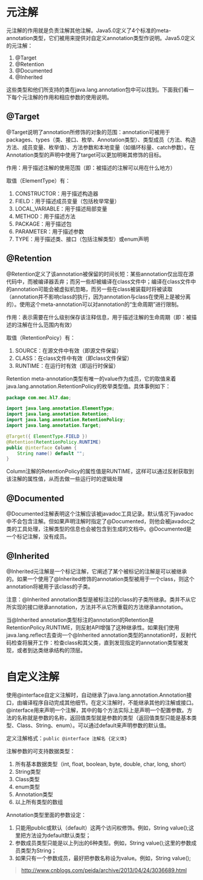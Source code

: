 # 元注解
元注解的作用就是负责注解其他注解。Java5.0定义了4个标准的meta-annotation类型，它们被用来提供对自定义annotation类型作说明。Java5.0定义的元注解：
1. @Target
2. @Retention
3. @Documented
4. @Inherited

这些类型和他们所支持的类在java.lang.annotation包中可以找到。下面我们看一下每个元注解的作用和相应参数的使用说明。

## @Target
@Target说明了annotation所修饰的对象的范围：annotation可被用于packages、types（类、接口、枚举、Annotation类型）、类型成员（方法、构造方法、成员变量、枚举值）、方法参数和本地变量（如循环标量、catch参数）。在Annotation类型的声明中使用了target可以更加明晰其修饰的目标。

作用：用于描述注解的使用范围（即：被描述的注解可以用在什么地方）

取值（ElementType）有：
1. CONSTRUCTOR：用于描述构造器
2. FIELD：用于描述成员变量（包括枚举常量）
3. LOCAL_VARIABLE：用于描述局部变量
4. METHOD：用于描述方法
5. PACKAGE：用于描述包
6. PARAMETER：用于描述参数
7. TYPE：用于描述类、接口（包括注解类型）或enum声明

## @Retention
@Retention定义了该annotation被保留的时间长短：某些annotation仅出现在源代码中，而被编译器丢弃；而另一些却被编译在class文件中；编译在class文件中的annotation可能会被虚拟机忽略，而另一些在class被装载时将被读取（annotation并不影响class的执行，因为annotation与class在使用上是被分离的）。使用这个meta-annotation可以对annotation的“生命周期”进行限制。

作用：表示需要在什么级别保存该注释信息，用于描述注解的生命周期（即：被描述的注解在什么范围内有效）

取值（RetentionPoicy）有：
1. SOURCE：在源文件中有效（即源文件保留）
2. CLASS：在class文件中有效（即class文件保留）
3. RUNTIME：在运行时有效（即运行时保留）

Retention meta-annotation类型有唯一的value作为成员，它的取值来着java.lang.annotation.RetentionPolicy的枚举类型值。具体事例如下：
```java
package com.mec.hl7.dao;

import java.lang.annotation.ElementType;
import java.lang.annotation.Retention;
import java.lang.annotation.RetentionPolicy;
import java.lang.annotation.Target;

@Target({ ElementType.FIELD })
@Retention(RetentionPolicy.RUNTIME)
public @interface Column {
    String name() default "";
}
```
Column注解的RetentionPolicy的属性值是RUNTIME，这样可以通过反射获取到该注解的属性值，从而去做一些运行时的逻辑处理

## @Documented
@Documented注解表明这个注解应该被javadoc工具记录。默认情况下javadoc中不会包含注解。但如果声明注解时指定了@Documented，则他会被javadoc之类的工具处理，注解类型的信息也会被包含到生成的文档中。@Documented是一个标记注解，没有成员。

## @Inherited
@Inherited元注解是一个标记注解，它阐述了某个被标记的注解是可以被继承的。如果一个使用了@Inherited修饰的annotation类型被用于一个class，则这个annotation将被用于该class的子类。

注意：@Inherited annotation类型是被标注过的class的子类所继承。类并不从它所实现的接口继承annotation，方法并不从它所重载的方法继承annotation。

当@Inherited annotation类型标注的annotation的Retention是RetentionPolicy.RUNTIME，则反射API增强了这种继承性。如果我们使用java.lang.reflect去查询一个@Inherited annotation类型的annotation时，反射代码检查将展开工作：检查class和其父类，直到发现指定的annotation类型被发现，或者到达类继承结构的顶层。

# 自定义注解
使用@interface自定义注解时，自动继承了java.lang.annotation.Annotation接口，由编译程序自动完成其他细节。在定义注解时，不能继承其他的注解或接口。@interface用来声明一个注解，其中的每个方法实际上是声明一个配置参数。方法的名称就是参数的名称，返回值类型就是参数的类型（返回值类型只能是基本类型、Class、String、enum）。可以通过default来声明参数的默认值。

定义注解格式：`public @interface 注解名 {定义体}`

注解参数的可支持数据类型：
1. 所有基本数据类型（int, float, boolean, byte, double, char, long, short）
2. String类型
3. Class类型
4. enum类型
5. Annotation类型
6. 以上所有类型的数组

Annotation类型里面的参数设定：
1. 只能用public或默认（default）这两个访问权修饰。例如，String value();这里把方法设为default默认类型；
2. 参数成员类型只能是以上列出的6种类型。例如，String value();这里的参数成员类型为String；
3. 如果只有一个参数成员，最好把参数名称设为value。例如，String value();

> http://www.cnblogs.com/peida/archive/2013/04/24/3036689.html